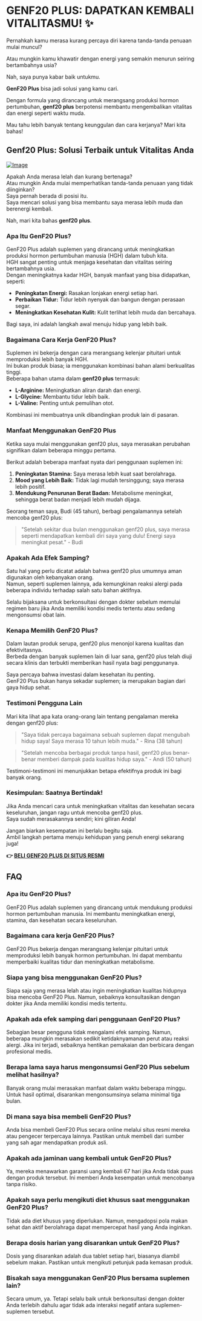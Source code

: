 # GENF20 PLUS: DAPATKAN KEMBALI VITALITASMU! ✨

Pernahkah kamu merasa kurang percaya diri karena tanda-tanda penuaan mulai muncul? 

Atau mungkin kamu khawatir dengan energi yang semakin menurun seiring bertambahnya usia? 

Nah, saya punya kabar baik untukmu. 

**GenF20 Plus** bisa jadi solusi yang kamu cari. 

Dengan formula yang dirancang untuk merangsang produksi hormon pertumbuhan, **genf20 plus** berpotensi membantu mengembalikan vitalitas dan energi seperti waktu muda. 

Mau tahu lebih banyak tentang keunggulan dan cara kerjanya? Mari kita bahas!

## Genf20 Plus: Solusi Terbaik untuk Vitalitas Anda

[![Image](https://www2.sellhealth.com/2/genf20_plus_icon-275x200.jpg)](https://gchaffi.com/WuyTMN3R)

Apakah Anda merasa lelah dan kurang bertenaga?  
Atau mungkin Anda mulai memperhatikan tanda-tanda penuaan yang tidak diinginkan?  
Saya pernah berada di posisi itu.  
Saya mencari solusi yang bisa membantu saya merasa lebih muda dan berenergi kembali.  

Nah, mari kita bahas **genf20 plus**.  

### Apa Itu GenF20 Plus?

GenF20 Plus adalah suplemen yang dirancang untuk meningkatkan produksi hormon pertumbuhan manusia (HGH) dalam tubuh kita.  
HGH sangat penting untuk menjaga kesehatan dan vitalitas seiring bertambahnya usia.  
Dengan meningkatnya kadar HGH, banyak manfaat yang bisa didapatkan, seperti:

- **Peningkatan Energi:** Rasakan lonjakan energi setiap hari.
- **Perbaikan Tidur:** Tidur lebih nyenyak dan bangun dengan perasaan segar.
- **Meningkatkan Kesehatan Kulit:** Kulit terlihat lebih muda dan bercahaya.

Bagi saya, ini adalah langkah awal menuju hidup yang lebih baik.

### Bagaimana Cara Kerja GenF20 Plus?

Suplemen ini bekerja dengan cara merangsang kelenjar pituitari untuk memproduksi lebih banyak HGH.  
Ini bukan produk biasa; ia menggunakan kombinasi bahan alami berkualitas tinggi.  
Beberapa bahan utama dalam **genf20 plus** termasuk:

- **L-Arginine:** Meningkatkan aliran darah dan energi.
- **L-Glycine:** Membantu tidur lebih baik.
- **L-Valine:** Penting untuk pemulihan otot.

Kombinasi ini membuatnya unik dibandingkan produk lain di pasaran.

### Manfaat Menggunakan GenF20 Plus

Ketika saya mulai menggunakan genf20 plus, saya merasakan perubahan signifikan dalam beberapa minggu pertama.  

Berikut adalah beberapa manfaat nyata dari penggunaan suplemen ini:

1. **Peningkatan Stamina:** Saya merasa lebih kuat saat berolahraga.
2. **Mood yang Lebih Baik:** Tidak lagi mudah tersinggung; saya merasa lebih positif.
3. **Mendukung Penurunan Berat Badan:** Metabolisme meningkat, sehingga berat badan menjadi lebih mudah dijaga.

Seorang teman saya, Budi (45 tahun), berbagi pengalamannya setelah mencoba genf20 plus:

> "Setelah sekitar dua bulan menggunakan genf20 plus, saya merasa seperti mendapatkan kembali diri saya yang dulu! Energi saya meningkat pesat." - Budi

### Apakah Ada Efek Samping?

Satu hal yang perlu dicatat adalah bahwa genf20 plus umumnya aman digunakan oleh kebanyakan orang.  
Namun, seperti suplemen lainnya, ada kemungkinan reaksi alergi pada beberapa individu terhadap salah satu bahan aktifnya.  

Selalu bijaksana untuk berkonsultasi dengan dokter sebelum memulai regimen baru jika Anda memiliki kondisi medis tertentu atau sedang mengonsumsi obat lain.

### Kenapa Memilih GenF20 Plus?

Dalam lautan produk serupa, genf20 plus menonjol karena kualitas dan efektivitasnya.  
Berbeda dengan banyak suplemen lain di luar sana, genf20 plus telah diuji secara klinis dan terbukti memberikan hasil nyata bagi penggunanya.

Saya percaya bahwa investasi dalam kesehatan itu penting.  
GenF20 Plus bukan hanya sekadar suplemen; ia merupakan bagian dari gaya hidup sehat.

### Testimoni Pengguna Lain

Mari kita lihat apa kata orang-orang lain tentang pengalaman mereka dengan genf20 plus:

> "Saya tidak percaya bagaimana sebuah suplemen dapat mengubah hidup saya! Saya merasa 10 tahun lebih muda." - Rina (38 tahun)

> "Setelah mencoba berbagai produk tanpa hasil, genf20 plus benar-benar memberi dampak pada kualitas hidup saya." - Andi (50 tahun)

Testimoni-testimoni ini menunjukkan betapa efektifnya produk ini bagi banyak orang.

### Kesimpulan: Saatnya Bertindak!

Jika Anda mencari cara untuk meningkatkan vitalitas dan kesehatan secara keseluruhan, jangan ragu untuk mencoba genf20 plus.  
Saya sudah merasakannya sendiri; kini giliran Anda!  

Jangan biarkan kesempatan ini berlalu begitu saja.  
Ambil langkah pertama menuju kehidupan yang penuh energi sekarang juga!



**👉 [BELI GENF20 PLUS DI SITUS RESMI](https://gchaffi.com/WuyTMN3R)**

## FAQ

### Apa itu GenF20 Plus?
GenF20 Plus adalah suplemen yang dirancang untuk mendukung produksi hormon pertumbuhan manusia. Ini membantu meningkatkan energi, stamina, dan kesehatan secara keseluruhan.

### Bagaimana cara kerja GenF20 Plus?
GenF20 Plus bekerja dengan merangsang kelenjar pituitari untuk memproduksi lebih banyak hormon pertumbuhan. Ini dapat membantu memperbaiki kualitas tidur dan meningkatkan metabolisme.

### Siapa yang bisa menggunakan GenF20 Plus?
Siapa saja yang merasa lelah atau ingin meningkatkan kualitas hidupnya bisa mencoba GenF20 Plus. Namun, sebaiknya konsultasikan dengan dokter jika Anda memiliki kondisi medis tertentu.

### Apakah ada efek samping dari penggunaan GenF20 Plus?
Sebagian besar pengguna tidak mengalami efek samping. Namun, beberapa mungkin merasakan sedikit ketidaknyamanan perut atau reaksi alergi. Jika ini terjadi, sebaiknya hentikan pemakaian dan berbicara dengan profesional medis.

### Berapa lama saya harus mengonsumsi GenF20 Plus sebelum melihat hasilnya?
Banyak orang mulai merasakan manfaat dalam waktu beberapa minggu. Untuk hasil optimal, disarankan mengonsumsinya selama minimal tiga bulan.

### Di mana saya bisa membeli GenF20 Plus?
Anda bisa membeli GenF20 Plus secara online melalui situs resmi mereka atau pengecer terpercaya lainnya. Pastikan untuk membeli dari sumber yang sah agar mendapatkan produk asli.

### Apakah ada jaminan uang kembali untuk GenF20 Plus?
Ya, mereka menawarkan garansi uang kembali 67 hari jika Anda tidak puas dengan produk tersebut. Ini memberi Anda kesempatan untuk mencobanya tanpa risiko.

### Apakah saya perlu mengikuti diet khusus saat menggunakan GenF20 Plus?
Tidak ada diet khusus yang diperlukan. Namun, mengadopsi pola makan sehat dan aktif berolahraga dapat mempercepat hasil yang Anda inginkan.

### Berapa dosis harian yang disarankan untuk GenF20 Plus?
Dosis yang disarankan adalah dua tablet setiap hari, biasanya diambil sebelum makan. Pastikan untuk mengikuti petunjuk pada kemasan produk.

### Bisakah saya menggunakan GenF20 Plus bersama suplemen lain?
Secara umum, ya. Tetapi selalu baik untuk berkonsultasi dengan dokter Anda terlebih dahulu agar tidak ada interaksi negatif antara suplemen-suplemen tersebut.